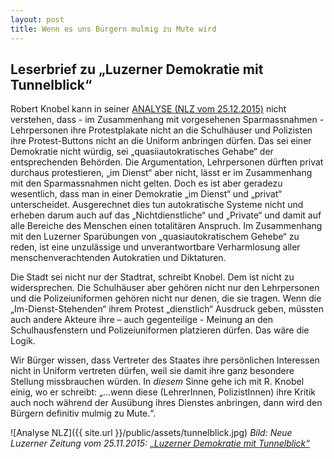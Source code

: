 ```yaml
---
layout: post
title: Wenn es uns Bürgern mulmig zu Mute wird
---
```


## Leserbrief zu „Luzerner Demokratie mit Tunnelblick“
Robert Knobel kann in seiner [ANALYSE (NLZ vom 25.12.2015)](https://www.luzernerzeitung.ch/importe/fupep/neue_lz/lz_stadtluzern/Luzerner-Demokratie-mit-Tunnelblick;art128775,633290) nicht verstehen, dass - im Zusammenhang mit vorgesehenen Sparmassnahmen - Lehrpersonen ihre Protestplakate nicht an die Schulhäuser und Polizisten ihre Protest-Buttons nicht an die Uniform anbringen dürfen. Das sei einer Demokratie nicht würdig, sei „quasiiautokratisches Gehabe“ der entsprechenden Behörden. Die Argumentation, Lehrpersonen dürften privat durchaus protestieren, „im Dienst“ aber nicht, lässt er im Zusammenhang mit den Sparmassnahmen nicht gelten. Doch es ist aber geradezu wesentlich, dass man in einer Demokratie „im Dienst“ und „privat“ unterscheidet. Ausgerechnet dies tun autokratische Systeme nicht und erheben darum auch auf das „Nichtdienstliche“ und „Private“ und damit auf alle Bereiche des Menschen einen totalitären Anspruch. Im Zusammenhang mit den Luzerner Sparübungen von „quasiautokratischem Gehebe“ zu reden, ist eine unzulässige und unverantwortbare Verharmlosung aller menschenverachtenden Autokratien und Diktaturen.

Die Stadt sei nicht nur der Stadtrat, schreibt Knobel. Dem ist nicht zu widersprechen. Die Schulhäuser aber gehören nicht nur den Lehrpersonen und die Polizeiuniformen gehören nicht nur denen, die sie tragen. Wenn die „Im-Dienst-Stehenden“ ihrem Protest „dienstlich“ Ausdruck geben, müssten auch andere Akteure ihre – auch gegenteilige -  Meinung  an den Schulhausfenstern und Polizeiuniformen platzieren dürfen. Das wäre die Logik.

Wir Bürger wissen, dass Vertreter des Staates ihre persönlichen Interessen nicht in Uniform vertreten dürfen, weil sie damit ihre ganz besondere Stellung missbrauchen würden. In *diesem* Sinne gehe ich mit R. Knobel einig, wo er schreibt: „…wenn diese (LehrerInnen, PolizistInnen) ihre Kritik auch noch während der Ausübung ihres Dienstes anbringen, dann wird den Bürgern definitiv mulmig zu Mute.“.

![Analyse NLZ]({{ site.url }}/public/assets/tunnelblick.jpg)
*Bild: Neue Luzerner Zeitung vom 25.11.2015: [„Luzerner Demokratie mit Tunnelblick“](http://www.20min.ch/schweiz/zentralschweiz/story/--berregulierung--aergert-Gewerbler-und-Politiker-28881063)*